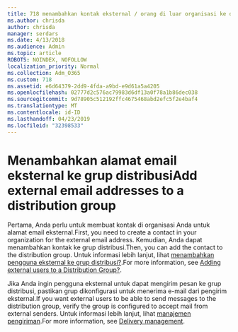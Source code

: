 ```yaml
---
title: 718 menambahkan kontak eksternal / orang di luar organisasi ke daftar distribusi
ms.author: chrisda
author: chrisda
manager: serdars
ms.date: 4/13/2018
ms.audience: Admin
ms.topic: article
ROBOTS: NOINDEX, NOFOLLOW
localization_priority: Normal
ms.collection: Adm_O365
ms.custom: 718
ms.assetid: e6d64379-2dd9-4fda-a9bd-e9d61a5a4205
ms.openlocfilehash: 02777d2c576ac79983d6df13a0f78a1b86dec038
ms.sourcegitcommit: 9d78905c512192ffc4675468abd2efc5f2e4baf4
ms.translationtype: MT
ms.contentlocale: id-ID
ms.lasthandoff: 04/23/2019
ms.locfileid: "32398533"
---
```

# <a name="add-external-email-addresses-to-a-distribution-group"></a><span data-ttu-id="763ff-102">Menambahkan alamat email eksternal ke grup distribusi</span><span class="sxs-lookup"><span data-stu-id="763ff-102">Add external email addresses to a distribution group</span></span>

<span data-ttu-id="763ff-103">Pertama, Anda perlu untuk membuat kontak di organisasi Anda untuk alamat email eksternal.</span><span class="sxs-lookup"><span data-stu-id="763ff-103">First, you need to create a contact in your organization for the external email address.</span></span> <span data-ttu-id="763ff-104">Kemudian, Anda dapat menambahkan kontak ke grup distribusi.</span><span class="sxs-lookup"><span data-stu-id="763ff-104">Then, you can add the contact to the distribution group.</span></span> <span data-ttu-id="763ff-105">Untuk informasi lebih lanjut, lihat [menambahkan pengguna eksternal ke grup distribusi?](https://support.office.com/client/caa0f310-0bb7-48e3-8ad2-cb358b53bbba).</span><span class="sxs-lookup"><span data-stu-id="763ff-105">For more information, see [Adding external users to a Distribution Group?](https://support.office.com/client/caa0f310-0bb7-48e3-8ad2-cb358b53bbba).</span></span>

<span data-ttu-id="763ff-106">Jika Anda ingin pengguna eksternal untuk dapat mengirim pesan ke grup distribusi, pastikan grup dikonfigurasi untuk menerima e-mail dari pengirim eksternal.</span><span class="sxs-lookup"><span data-stu-id="763ff-106">If you want external users to be able to send messages to the distribution group, verify the group is configured to accept mail from external senders.</span></span> <span data-ttu-id="763ff-107">Untuk informasi lebih lanjut, lihat [manajemen pengiriman](https://technet.microsoft.com/library/bb124513.aspx#deliverymanagement).</span><span class="sxs-lookup"><span data-stu-id="763ff-107">For more information, see [Delivery management](https://technet.microsoft.com/library/bb124513.aspx#deliverymanagement).</span></span>
